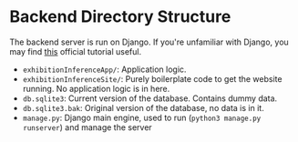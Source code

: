 # Backend Directory Structure
The backend server is run on Django. If you're unfamiliar with Django, you may find [this](https://docs.djangoproject.com/en/4.0/intro/tutorial01/) official tutorial useful.
- `exhibitionInferenceApp/`: Application logic.
- `exhibitionInferenceSite/`: Purely boilerplate code to get the website running. No application logic is in here.
- `db.sqlite3`: Current version of the database. Contains dummy data.
- `db.sqlite3.bak`: Original version of the database, no data is in it. 
- `manage.py`: Django main engine, used to run (`python3 manage.py runserver`) and manage the server